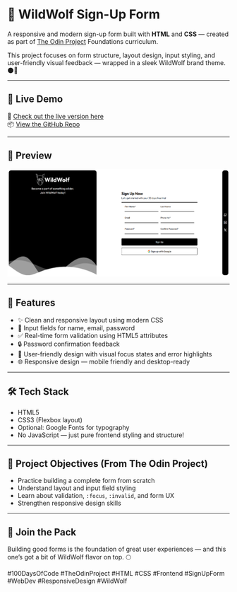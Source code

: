 # 🐺 WildWolf Sign-Up Form

A responsive and modern sign-up form built with **HTML** and **CSS** — created as part of [The Odin Project](https://www.theodinproject.com/) Foundations curriculum.

This project focuses on form structure, layout design, input styling, and user-friendly visual feedback — wrapped in a sleek WildWolf brand theme. 🌑🐾

---

## 📂 Live Demo

🚀 [Check out the live version here](https://devxsameer.github.io/sign-up-form/)  
📦 [View the GitHub Repo](https://github.com/devxsameer/sign-up-form)

---

## 📸 Preview

![WildWolf Sign-Up Form Screenshot](./images/image.png)

---

## 🎯 Features

- ✨ Clean and responsive layout using modern CSS
- 🧾 Input fields for name, email, password
- ✅ Real-time form validation using HTML5 attributes
- 🔒 Password confirmation feedback
- 🧠 User-friendly design with visual focus states and error highlights
- 🌐 Responsive design — mobile friendly and desktop-ready

---

## 🛠 Tech Stack

- HTML5
- CSS3 (Flexbox layout)
- Optional: Google Fonts for typography
- No JavaScript — just pure frontend styling and structure!

---

## 📁 Project Objectives (From The Odin Project)

- Practice building a complete form from scratch
- Understand layout and input field styling
- Learn about validation, `:focus`, `:invalid`, and form UX
- Strengthen responsive design skills

---

## 🐾 Join the Pack

Building good forms is the foundation of great user experiences — and this one’s got a bit of WildWolf flavor on top. 🌕

#100DaysOfCode #TheOdinProject #HTML #CSS #Frontend #SignUpForm #WebDev #ResponsiveDesign #WildWolf
